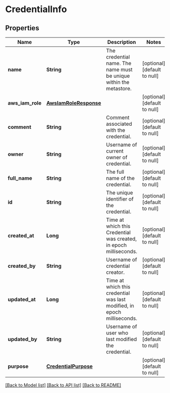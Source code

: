 # CredentialInfo
## Properties

| Name | Type | Description | Notes |
|------------ | ------------- | ------------- | -------------|
| **name** | **String** | The credential name. The name must be unique within the metastore. | [optional] [default to null] |
| **aws\_iam\_role** | [**AwsIamRoleResponse**](AwsIamRoleResponse.md) |  | [optional] [default to null] |
| **comment** | **String** | Comment associated with the credential. | [optional] [default to null] |
| **owner** | **String** | Username of current owner of credential. | [optional] [default to null] |
| **full\_name** | **String** | The full name of the credential. | [optional] [default to null] |
| **id** | **String** | The unique identifier of the credential. | [optional] [default to null] |
| **created\_at** | **Long** | Time at which this Credential was created, in epoch milliseconds. | [optional] [default to null] |
| **created\_by** | **String** | Username of credential creator. | [optional] [default to null] |
| **updated\_at** | **Long** | Time at which this credential was last modified, in epoch milliseconds. | [optional] [default to null] |
| **updated\_by** | **String** | Username of user who last modified the credential. | [optional] [default to null] |
| **purpose** | [**CredentialPurpose**](CredentialPurpose.md) |  | [optional] [default to null] |

[[Back to Model list]](../README.md#documentation-for-models) [[Back to API list]](../README.md#documentation-for-api-endpoints) [[Back to README]](../README.md)


